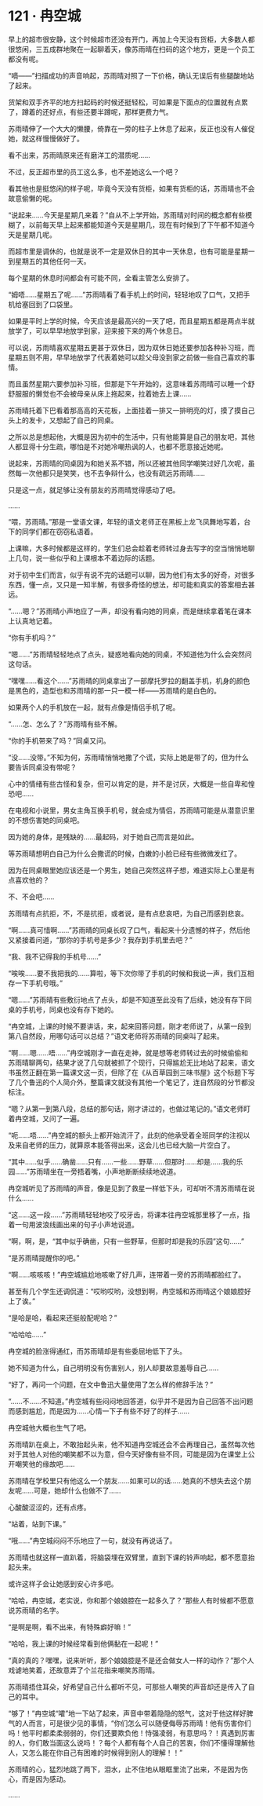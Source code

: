 # 121 · 冉空城

早上的超市很安静，这个时候超市还没有开门，再加上今天没有货柜，大多数人都很悠闲，三五成群地聚在一起聊着天，像苏雨晴在扫码的这个地方，更是一个员工都没有呢。

“嘀——”扫描成功的声音响起，苏雨晴对照了一下价格，确认无误后有些腿酸地站了起来。

货架和双手齐平的地方扫起码的时候还挺轻松，可如果是下面点的位置就有点累了，蹲着的还好点，有些还要半蹲呢，那样更费力气。

苏雨晴伸了一个大大的懒腰，倚靠在一旁的柱子上休息了起来，反正也没有人催促她，就这样慢慢做好了。

看不出来，苏雨晴原来还有磨洋工的潜质呢……

不过，反正超市里的员工这么多，也不差她这么一个吧？

看其他也是挺悠闲的样子呢，毕竟今天没有货柜，如果有货柜的话，苏雨晴也不会故意偷懒的呢。

“说起来……今天是星期几来着？”自从不上学开始，苏雨晴对时间的概念都有些模糊了，以前每天早上起来都能知道今天是星期几，现在有时候到了下午都不知道今天是星期几呢。

而超市里是调休的，也就是说不一定是双休日的其中一天休息，也有可能是星期一到星期五的其他任何一天。

每个星期的休息时间都会有可能不同，全看主管怎么安排了。

“姆唔……星期五了呢……”苏雨晴看了看手机上的时间，轻轻地叹了口气，又把手机给塞回到了口袋里。

如果是平时上学的时候，今天应该是最高兴的一天了吧，而且星期五都是两点半就放学了，可以早早地放学到家，迎来接下来的两个休息日。

可以说，苏雨晴喜欢星期五更甚于双休日，因为双休日她还要参加各种补习班，而星期五则不用，早早地放学了代表着她可以趁父母没到家之前做一些自己喜欢的事情。

而且虽然星期六要参加补习班，但那是下午开始的，这意味着苏雨晴可以睡一个舒舒服服的懒觉也不会被母亲从床上拖起来，拉着她去上课……

苏雨晴托着下巴看着那高高的天花板，上面挂着一排又一排明亮的灯，摸了摸自己头上的发卡，又想起了自己的同桌。

之所以总是想起他，大概是因为初中的生活中，只有他能算是自己的朋友吧，其他人都显得十分生疏，哪怕是不对她冷嘲热讽的人，也都不愿意接近她呢。

说起来，苏雨晴的同桌因为和她关系不错，所以还被其他同学嘲笑过好几次呢，虽然每一次他都只是笑笑，也不去争辩什么，也没有疏远苏雨晴……

只是这一点，就足够让没有朋友的苏雨晴觉得感动了吧。

……

“喂，苏雨晴。”那是一堂语文课，年轻的语文老师正在黑板上龙飞凤舞地写着，台下的同学们都在窃窃私语着。

上课嘛，大多时候都是这样的，学生们总会趁着老师转过身去写字的空当悄悄地聊上几句，说一些似乎和上课根本不着边际的话题。

对于初中生们而言，似乎有说不完的话题可以聊，因为他们有太多的好奇，对很多东西，懂一点，又只是一知半解，有很多奇怪的想法，却可能和真实的答案相去甚远。

“……嗯？”苏雨晴小声地应了一声，却没有看向她的同桌，而是继续拿着笔在课本上认真地记着。

“你有手机吗？”

“嗯……”苏雨晴轻轻地点了点头，疑惑地看向她的同桌，不知道他为什么会突然问这句话。

“嘿嘿……看这个……”苏雨晴的同桌拿出了一部摩托罗拉的翻盖手机，机身的颜色是黑色的，造型也和苏雨晴的那一只一模一样——苏雨晴的是白色的。

如果两个人的手机放在一起，就有点像是情侣手机了呢。

“……怎、怎么了？”苏雨晴有些不解。

“你的手机带来了吗？”同桌又问。

“没……没带。”不知为何，苏雨晴悄悄地撒了个谎，实际上她是带了的，但为什么要告诉同桌没有带呢？

心中的情绪有些古怪和复杂，但可以肯定的是，并不是讨厌，大概是一些自卑和惶恐吧……

在电视和小说里，男女主角互换手机号，就会成为情侣，苏雨晴可能是从潜意识里的不想伤害她的同桌吧。

因为她的身体，是残缺的……最起码，对于她自己而言是如此。

等苏雨晴想明白自己为什么会撒谎的时候，白嫩的小脸已经有些微微发红了。

因为在同桌眼里她应该还是一个男生，她自己突然这样子想，难道实际上心里是有点喜欢他的？

不、不会吧……

苏雨晴有点抗拒，不，不是抗拒，或者说，是有点悲哀吧，为自己而感到悲哀。

“啊……真可惜啊……”苏雨晴的同桌长叹了口气，看起来十分遗憾的样子，然后他又紧接着问道，“那你的手机号是多少？我存到手机里去吧？”

“我、我不记得我的手机号……”

“唉唉……要不我把我的……算啦，等下次你带了手机的时候和我说一声，我们互相存一下手机号哦。”

“嗯……”苏雨晴有些敷衍地点了点头，却是不知道至此没有了后续，她没有存下同桌的手机号，同桌也没有存下她的。

“冉空城，上课的时候不要讲话，来，起来回答问题，刚才老师说了，从第一段到第八自然段，用哪句话可以总结？”语文老师将苏雨晴的同桌叫了起来。

“啊……嗯……唔……”冉空城刚才一直在走神，就是想等老师转过去的时候偷偷和苏雨晴聊两句，结果才说了几句就被抓了个现行，只得尴尬无比地站了起来，语文书虽然正翻在第一篇课文这一页，但除了在《从百草园到三味书屋》这个标题下写了几个鲁迅的个人简介外，整篇课文就没有其他一个笔记了，连自然段的分节都没标注。

“嗯？从第一到第八段，总结的那句话，刚才讲过的，也做过笔记的。”语文老师盯着冉空城，又问了一遍。

“呃……唔……”冉空城的额头上都开始流汗了，此刻的他承受着全班同学的注视以及来自老师的压力，就算原本能答得出来，这会儿也已经大脑一片空白了。

“其中……似乎……确凿……只有……一些……野草……但那时……却是……我的乐园……”苏雨晴坐在一旁捂着嘴，小声地断断续续地说道。

冉空城听见了苏雨晴的声音，像是见到了救星一样低下头，可却听不清苏雨晴在说什么……

“这……这一段……”苏雨晴轻轻地咬了咬牙齿，将课本往冉空城那里移了一点，指着一句用波浪线画出来的句子小声地说道。

“啊，啊，是，“其中似乎确凿，只有一些野草，但那时却是我的乐园”这句……”

“是苏雨晴提醒你的吧。”

“啊……咳咳咳！”冉空城尴尬地咳嗽了好几声，连带着一旁的苏雨晴都脸红了。

甚至有几个学生还调侃道：“哎哟哎哟，没想到啊，冉空城和苏雨晴这个娘娘腔好上了诶。”

“是哈是哈，看起来还挺般配呢哈？”

“哈哈哈……”

冉空城的脸涨得通红，而苏雨晴却是有些委屈地低下了头。

她不知道为什么，自己明明没有伤害别人，别人却要故意羞辱自己……

“好了，再问一个问题，在文中鲁迅大量使用了怎么样的修辞手法？”

“……不……不知道。”冉空城有些闷闷地回答道，似乎并不是因为自己回答不出问题而感到尴尬，而是因为……心情一下子有些不好了的样子……

冉空城他大概也生气了吧。

苏雨晴趴在桌上，不敢抬起头来，他不知道冉空城还会不会再理自己，虽然每次他对于其他人对他的嘲笑都不以为意，但今天好像有些不同，可能是因为在课堂上公开嘲笑他的缘故吧……

苏雨晴在学校里只有他这么一个朋友……如果可以的话……她真的不想失去这个朋友呢……可是，她却什么也做不了……

心酸酸涩涩的，还有点疼。

“站着，站到下课。”

“哦……”冉空城闷闷不乐地应了一句，就没有再说话了。

苏雨晴也就这样一直趴着，将脑袋埋在双臂里，直到下课的铃声响起，都不愿意抬起头来。

或许这样子会让她感到安心许多吧。

“哈哈，冉空城，老实说，你和那个娘娘腔在一起多久了？”那些人有时候都不愿意说苏雨晴的名字。

“是啊是啊，看不出来，有特殊癖好嘛！”

“哈哈，我上课的时候经常看到他俩黏在一起呢！”

“真的真的？嘿嘿，说来听听，那个娘娘腔是不是还会做女人一样的动作？”那个人戏谑地笑着，还故意弄了个兰花指来嘲笑苏雨晴。

苏雨晴捂住耳朵，好希望自己什么都听不见，可那些人嘲笑的声音却还是传入了自己的耳中。

“够了！”冉空城“嚯”地一下站了起来，声音中带着隐隐的怒气，这对于他这样好脾气的人而言，可是很少见的事情，“你们怎么可以随便侮辱苏雨晴！他有伤害你们吗！他平时都柔柔弱弱的，你们还要欺负他！恃强凌弱，有意思吗？！真遇到厉害的人，你们敢当面这么说吗！？每个人都有每个人自己的苦衷，你们不懂得理解他人，又怎么能在你自己有困难的时候得到别人的理解！！”

苏雨晴的心，猛烈地跳了两下，泪水，止不住地从眼眶里流了出来，不是因为伤心，而是因为感动。

……
